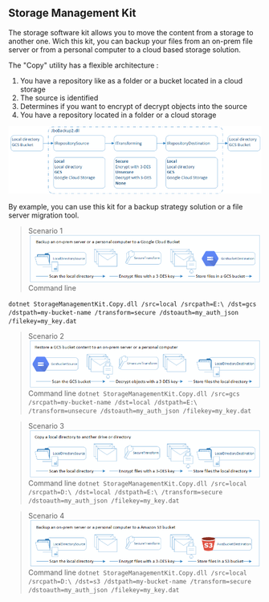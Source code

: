 ## Storage Management Kit

The storage software kit allows you to move the content from a storage to another one. Wich this kit, you can backup your files from an on-prem file server or from a personal computer to a cloud based storage solution.

The "Copy" utility has a flexible architecture :

1. You have a repository like as a folder or a bucket located in a cloud storage
1. The source is identified
1. Determines if you want to encrypt of decrypt objects into the source
1. You have a repository located in a folder or a cloud storage

![Flow local to GCS](https://github.com/jimmybourque/StorageManagementKit/blob/master/Doc/Images/OrganicArchitecture.png) 

By example, you can use this kit for a backup strategy solution or a file server migration tool.
 
> Scenario 1
![Flow local to GCS](https://github.com/jimmybourque/StorageManagementKit/blob/master/Doc/Images/FlowLocalToGCS.png) 
> Command line

`dotnet StorageManagementKit.Copy.dll /src=local /srcpath=E:\ /dst=gcs /dstpath=my-bucket-name /transform=secure /dstoauth=my_auth_json /filekey=my_key.dat`

> Scenario 2
![Flow GCS to local](https://github.com/jimmybourque/StorageManagementKit/blob/master/Doc/Images/FlowGCSToLocal.png) 
> Command line
`dotnet StorageManagementKit.Copy.dll /src=gcs /srcpath=my-bucket-name /dst=local /dstpath=E:\ /transform=unsecure /dstoauth=my_auth_json /filekey=my_key.dat`

> Scenario 3
![Flow local to local](https://github.com/jimmybourque/StorageManagementKit/blob/master/Doc/Images/FlowLocalToLocal.png) 
> Command line
`dotnet StorageManagementKit.Copy.dll /src=local /srcpath=D:\ /dst=local /dstpath=E:\ /transform=secure /dstoauth=my_auth_json /filekey=my_key.dat`

> Scenario 4
![Flow local to S3](https://github.com/jimmybourque/StorageManagementKit/blob/master/Doc/Images/FlowLocalToS3.png) 
> Command line
`dotnet StorageManagementKit.Copy.dll /src=local /srcpath=D:\ /dst=s3 /dstpath=my-bucket-name /transform=secure /dstoauth=my_auth_json /filekey=my_key.dat`
